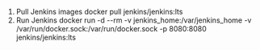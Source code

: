1. Pull Jenkins images
docker pull jenkins/jenkins:lts
2. Run Jenkins
docker run -d --rm -v jenkins_home:/var/jenkins_home -v /var/run/docker.sock:/var/run/docker.sock -p 8080:8080 jenkins/jenkins:lts
